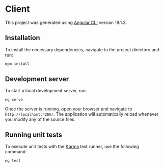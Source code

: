 # Client

This project was generated using [Angular CLI](https://github.com/angular/angular-cli) version 19.1.3.

## Installation

To install the necessary dependencies, navigate to the project directory and run:

```bash
npm install
```

## Development server

To start a local development server, run:

```bash
ng serve
```

Once the server is running, open your browser and navigate to `http://localhost:4200/`. The application will automatically reload whenever you modify any of the source files.

## Running unit tests

To execute unit tests with the [Karma](https://karma-runner.github.io) test runner, use the following command:

```bash
ng test
```